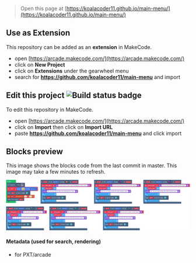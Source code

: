  


> Open this page at [https://koalacoder11.github.io/main-menu/](https://koalacoder11.github.io/main-menu/)

## Use as Extension

This repository can be added as an **extension** in MakeCode.

* open [https://arcade.makecode.com/](https://arcade.makecode.com/)
* click on **New Project**
* click on **Extensions** under the gearwheel menu
* search for **https://github.com/koalacoder11/main-menu** and import

## Edit this project ![Build status badge](https://github.com/koalacoder11/main-menu/workflows/MakeCode/badge.svg)

To edit this repository in MakeCode.

* open [https://arcade.makecode.com/](https://arcade.makecode.com/)
* click on **Import** then click on **Import URL**
* paste **https://github.com/koalacoder11/main-menu** and click import

## Blocks preview

This image shows the blocks code from the last commit in master.
This image may take a few minutes to refresh.

![A rendered view of the blocks](https://github.com/koalacoder11/main-menu/raw/master/.github/makecode/blocks.png)

#### Metadata (used for search, rendering)

* for PXT/arcade
<script src="https://makecode.com/gh-pages-embed.js"></script><script>makeCodeRender("{{ site.makecode.home_url }}", "{{ site.github.owner_name }}/{{ site.github.repository_name }}");</script>
